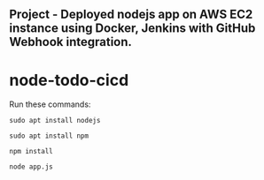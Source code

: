 ## Project - Deployed nodejs app on AWS EC2 instance using Docker, Jenkins with GitHub Webhook integration.


# node-todo-cicd

Run these commands:


`sudo apt install nodejs`


`sudo apt install npm`


`npm install`

`node app.js`

